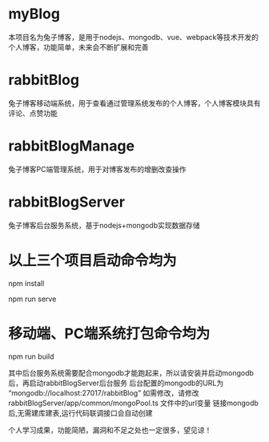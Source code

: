 # myBlog

本项目名为兔子博客，是用于nodejs、mongodb、vue、webpack等技术开发的个人博客，功能简单，未来会不断扩展和完善

# rabbitBlog

兔子博客移动端系统，用于查看通过管理系统发布的个人博客，个人博客模块具有评论、点赞功能

# rabbitBlogManage

兔子博客PC端管理系统，用于对博客发布的增删改查操作

# rabbitBlogServer

兔子博客后台服务系统，基于nodejs+mongodb实现数据存储

# 以上三个项目启动命令均为

npm install

npm run serve

# 移动端、PC端系统打包命令均为

npm run build

其中后台服务系统需要配合mongodb才能跑起来，所以请安装并启动mongodb后，再启动rabbitBlogServer后台服务
后台配置的mongodb的URL为 “mongodb://localhost:27017/rabbitBlog”
如需修改，请修改 rabbitBlogServer/app/common/mongoPool.ts 文件中的url变量
链接mongodb后,无需建库建表,运行代码联调接口会自动创建

个人学习成果，功能简陋，漏洞和不足之处也一定很多，望见谅！


